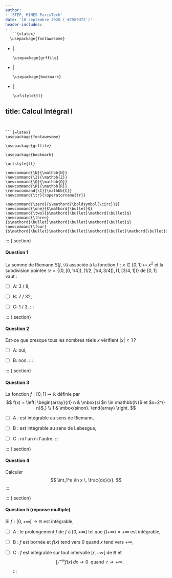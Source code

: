 ```yaml
---
author:
- 'STEP, MINES ParisTech'
date: '10 septembre 2020 (`#7589d72`)'
header-includes:
- |
  ```{=latex}
  \usepackage{fontawesome}
  ```
- |
  ```{=latex}
  \usepackage{grffile}
  ```
- |
  ```{=latex}
  \usepackage{bookmark}
  ```
- |
  ```{=latex}
  \urlstyle{tt}
  ```
title: Calcul Intégral I
---
```


```{=latex}
\usepackage{fontawesome}
```

```{=latex}
\usepackage{grffile}
```

```{=latex}
\usepackage{bookmark}
```

```{=latex}
\urlstyle{tt}
```

```{=tex}
\newcommand{\N}{\mathbb{N}}
\newcommand{\Z}{\mathbb{Z}}
\newcommand{\Q}{\mathbb{Q}}
\newcommand{\R}{\mathbb{R}}
\renewcommand{\C}{\mathbb{C}}
\newcommand{\tr}{\operatorname{tr}}
```
```{=tex}
\newcommand{\zero}{$\mathord{\boldsymbol{\circ}}$}
\newcommand{\one}{$\mathord{\bullet}$}
\newcommand{\two}{$\mathord{\bullet}\mathord{\bullet}$}
\newcommand{\three}{$\mathord{\bullet}\mathord{\bullet}\mathord{\bullet}$}
\newcommand{\four}{$\mathord{\bullet}\mathord{\bullet}\mathord{\bullet}\mathord{\bullet}$}
```
::: {.section}
#### Question 1

La somme de Riemann $S(f, \mathcal{D})$ associée à la fonction
$f: x \in [0,1] \mapsto x^2$ et la subdivision pointée
$\mathcal{D} = \{(0,[0,1/4]), (1/2, [1/4, 3/4]), (1, [3/4,1])\}$ de
$[0, 1]$ vaut :

-   [ ] A: 3 / 8,

-   [ ] B: 7 / 32,

-   [ ] C: 1 / 3.
:::

::: {.section}
#### Question 2

Est-ce que presque tous les nombres réels $x$ vérifient $|x| \geq 1$ ?

-   [ ] A: oui,

-   [ ] B: non.
:::

::: {.section}
#### Question 3

La fonction $f: [0, 1] \mapsto \mathbb{R}$ définie par $$
f(x) = \left|
\begin{array}{rl}
n & \mbox{si $n \in \mathbb{N}$ et $x=2^{-n}$,} \\
1 & \mbox{sinon}.
\end{array}
\right.
$$

-   [ ] A : est intégrable au sens de Riemann,

-   [ ] B : est intégrable au sens de Lebesgue,

-   [ ] C : ni l'un ni l'autre.
:::

::: {.section}
#### Question 4

Calculer $$
\int_1^e \ln x \, \frac{dx}{x}.
$$
:::

::: {.section}
#### Question 5 (réponse multiple)

Si $f: \left[0, +\infty\right[ \to \mathbb{R}$ est intégrable,

-   [ ] A : le prolongement $\bar{f}$ de $f$ à $\left[0, +\infty\right]$
    tel que $\bar{f}(+\infty) = +\infty$ est intégrable,

-   [ ] B : $f$ est bornée et $f(x)$ tend vers $0$ quand $x$ tend vers
    $+ \infty$,

-   [ ] C : $f$ est intégrable sur tout intervalle
    $\left[r, +\infty\right[$ de $\mathbb{R}$ et
    $$\int_r^{+\infty} f(x) \, dx \to 0 \; \mbox{ quand } \; r \to +\infty.$$
:::
